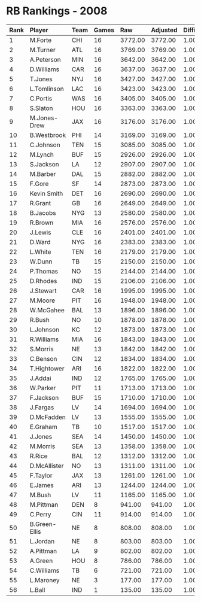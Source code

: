 # RB Rankings - 2008

| Rank | Player        | Team | Games | Raw     | Adjusted | Difficulty | Avg/Game | Typical | Consistency | Trend    |
| :----| :-------------| :----| :-----| :-------| :--------| :----------| :--------| :-------| :-----------| :--------|
| 1    | M.Forte       | CHI  | 16    | 3772.00 | 3772.00  | 1.000      | 235.75   | 242.00  | 8/2/6       | +47.3%   |
| 2    | M.Turner      | ATL  | 16    | 3769.00 | 3769.00  | 1.000      | 235.56   | 249.00  | 9/2/5       | +104.0%  |
| 3    | A.Peterson    | MIN  | 16    | 3642.00 | 3642.00  | 1.000      | 227.62   | 234.00  | 8/1/7       | +71.6%   |
| 4    | D.Williams    | CAR  | 16    | 3637.00 | 3637.00  | 1.000      | 227.31   | 254.50  | 8/4/4       | +117.6%  |
| 5    | T.Jones       | NYJ  | 16    | 3427.00 | 3427.00  | 1.000      | 214.19   | 217.50  | 7/1/8       | +97.0%   |
| 6    | L.Tomlinson   | LAC  | 16    | 3423.00 | 3423.00  | 1.000      | 213.94   | 243.00  | 12/0/4      | +50.8%   |
| 7    | C.Portis      | WAS  | 16    | 3405.00 | 3405.00  | 1.000      | 212.81   | 222.00  | 6/5/5       | +69.0%   |
| 8    | S.Slaton      | HOU  | 16    | 3363.00 | 3363.00  | 1.000      | 210.19   | 218.50  | 6/2/8       | +77.5%   |
| 9    | M.Jones-Drew  | JAX  | 16    | 3176.00 | 3176.00  | 1.000      | 198.50   | 207.50  | 8/1/7       | +109.9%  |
| 10   | B.Westbrook   | PHI  | 14    | 3169.00 | 3169.00  | 1.000      | 226.36   | 238.50  | 9/0/5       | +180.0%  |
| 11   | C.Johnson     | TEN  | 15    | 3085.00 | 3085.00  | 1.000      | 205.67   | 207.00  | 8/0/7       | +101.5%  |
| 12   | M.Lynch       | BUF  | 15    | 2926.00 | 2926.00  | 1.000      | 195.07   | 175.00  | 5/2/8       | +101.5%  |
| 13   | S.Jackson     | LA   | 12    | 2907.00 | 2907.00  | 1.000      | 242.25   | 267.50  | 8/0/4       | +105.7%  |
| 14   | M.Barber      | DAL  | 15    | 2882.00 | 2882.00  | 1.000      | 192.13   | 188.50  | 7/0/8       | +207.1%  |
| 15   | F.Gore        | SF   | 14    | 2873.00 | 2873.00  | 1.000      | 205.21   | 223.00  | 8/0/6       | +78.9%   |
| 16   | Kevin Smith   | DET  | 16    | 2690.00 | 2690.00  | 1.000      | 168.12   | 181.50  | 10/0/6      | +96.9%   |
| 17   | R.Grant       | GB   | 16    | 2649.00 | 2649.00  | 1.000      | 165.56   | 177.50  | 8/2/6       | +99.3%   |
| 18   | B.Jacobs      | NYG  | 13    | 2580.00 | 2580.00  | 1.000      | 198.46   | 191.00  | 5/2/6       | +85.6%   |
| 19   | R.Brown       | MIA  | 16    | 2576.00 | 2576.00  | 1.000      | 161.00   | 160.00  | 9/2/5       | +98.8%   |
| 20   | J.Lewis       | CLE  | 16    | 2401.00 | 2401.00  | 1.000      | 150.06   | 164.50  | 9/3/4       | +65.9%   |
| 21   | D.Ward        | NYG  | 16    | 2383.00 | 2383.00  | 1.000      | 148.94   | 140.00  | 6/0/10      | +70.2%   |
| 22   | L.White       | TEN  | 16    | 2179.00 | 2179.00  | 1.000      | 136.19   | 145.50  | 9/2/5       | +220.7%  |
| 23   | W.Dunn        | TB   | 15    | 2150.00 | 2150.00  | 1.000      | 143.33   | 141.00  | 7/2/6       | +96.7%   |
| 24   | P.Thomas      | NO   | 15    | 2144.00 | 2144.00  | 1.000      | 142.93   | 146.00  | 8/1/6       | +437.8%  |
| 25   | D.Rhodes      | IND  | 15    | 2106.00 | 2106.00  | 1.000      | 140.40   | 133.00  | 6/2/7       | +270.9%  |
| 26   | J.Stewart     | CAR  | 16    | 1995.00 | 1995.00  | 1.000      | 124.69   | 130.50  | 8/0/8       | +196.6%  |
| 27   | M.Moore       | PIT  | 16    | 1948.00 | 1948.00  | 1.000      | 121.75   | 122.00  | 10/1/5      | +397.5%  |
| 28   | W.McGahee     | BAL  | 13    | 1896.00 | 1896.00  | 1.000      | 145.85   | 130.00  | 5/2/6       | +173.0%  |
| 29   | R.Bush        | NO   | 10    | 1878.00 | 1878.00  | 1.000      | 187.80   | 164.00  | 4/0/6       | +147.1%  |
| 30   | L.Johnson     | KC   | 12    | 1873.00 | 1873.00  | 1.000      | 156.08   | 141.50  | 4/2/6       | +183.8%  |
| 31   | R.Williams    | MIA  | 16    | 1843.00 | 1843.00  | 1.000      | 115.19   | 117.50  | 10/0/6      | +115.6%  |
| 32   | S.Morris      | NE   | 13    | 1842.00 | 1842.00  | 1.000      | 141.69   | 145.50  | 6/1/6       | +125.7%  |
| 33   | C.Benson      | CIN  | 12    | 1834.00 | 1834.00  | 1.000      | 152.83   | 171.50  | 7/0/5       | +189.4%  |
| 34   | T.Hightower   | ARI  | 16    | 1822.00 | 1822.00  | 1.000      | 113.88   | 115.50  | 9/1/6       | +89.2%   |
| 35   | J.Addai       | IND  | 12    | 1765.00 | 1765.00  | 1.000      | 147.08   | 152.00  | 8/0/4       | +146.1%  |
| 36   | W.Parker      | PIT  | 11    | 1713.00 | 1713.00  | 1.000      | 155.73   | 140.50  | 5/1/5       | +168.3%  |
| 37   | F.Jackson     | BUF  | 15    | 1710.00 | 1710.00  | 1.000      | 114.00   | 117.50  | 8/2/5       | +150.3%  |
| 38   | J.Fargas      | LV   | 14    | 1694.00 | 1694.00  | 1.000      | 121.00   | 122.00  | 8/0/6       | +150.0%  |
| 39   | D.McFadden    | LV   | 13    | 1555.00 | 1555.00  | 1.000      | 119.62   | 108.50  | 6/1/6       | +234.7%  |
| 40   | E.Graham      | TB   | 10    | 1517.00 | 1517.00  | 1.000      | 151.70   | 169.50  | 5/1/4       | INACTIVE |
| 41   | J.Jones       | SEA  | 14    | 1450.00 | 1450.00  | 1.000      | 103.57   | 92.50   | 9/0/5       | +250.3%  |
| 42   | M.Morris      | SEA  | 13    | 1358.00 | 1358.00  | 1.000      | 104.46   | 94.00   | 6/0/7       | +172.4%  |
| 43   | R.Rice        | BAL  | 12    | 1312.00 | 1312.00  | 1.000      | 109.33   | 113.00  | 7/0/5       | INACTIVE |
| 44   | D.McAllister  | NO   | 13    | 1311.00 | 1311.00  | 1.000      | 100.85   | 89.00   | 5/2/6       | +262.0%  |
| 45   | F.Taylor      | JAX  | 13    | 1261.00 | 1261.00  | 1.000      | 97.00    | 79.50   | 6/0/7       | INACTIVE |
| 46   | E.James       | ARI  | 13    | 1244.00 | 1244.00  | 1.000      | 95.69    | 99.00   | 7/0/6       | +710.3%  |
| 47   | M.Bush        | LV   | 11    | 1165.00 | 1165.00  | 1.000      | 105.91   | 99.00   | 6/0/5       | +945.5%  |
| 48   | M.Pittman     | DEN  | 8     | 941.00  | 941.00   | 1.000      | 117.62   | 121.50  | 5/0/3       | INACTIVE |
| 49   | C.Perry       | CIN  | 11    | 914.00  | 914.00   | 1.000      | 83.09    | 70.50   | 6/0/5       | INACTIVE |
| 50   | B.Green-Ellis | NE   | 8     | 808.00  | 808.00   | 1.000      | 101.00   | 102.50  | 5/0/3       | INACTIVE |
| 51   | L.Jordan      | NE   | 8     | 803.00  | 803.00   | 1.000      | 100.38   | 107.00  | 5/0/3       | +510.6%  |
| 52   | A.Pittman     | LA   | 9     | 802.00  | 802.00   | 1.000      | 89.11    | 82.00   | 4/0/5       | +259.5%  |
| 53   | A.Green       | HOU  | 8     | 786.00  | 786.00   | 1.000      | 98.25    | 118.50  | 6/0/2       | INACTIVE |
| 54   | C.Williams    | TB   | 6     | 721.00  | 721.00   | 1.000      | 120.17   | 94.00   | 3/0/3       | +146.6%  |
| 55   | L.Maroney     | NE   | 3     | 177.00  | 177.00   | 1.000      | 59.00    | 59.00   | 2/0/1       | INACTIVE |
| 56   | L.Ball        | IND  | 1     | 135.00  | 135.00   | 1.000      | 135.00   | 135.00  | 0/1/0       | N/A      |

